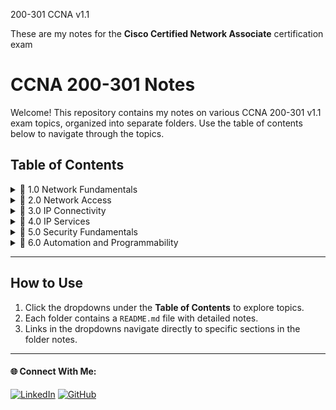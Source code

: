 200-301 CCNA v1.1

These are my notes for the **Cisco Certified Network Associate** certification exam

# CCNA 200-301 Notes

Welcome! This repository contains my notes on various CCNA 200-301 v1.1 exam topics, organized into separate folders. Use the table of contents below to navigate through the topics.

## Table of Contents

<details>
  <summary>📂 1.0 Network Fundamentals</summary>
  
  - [Introduction](./1.0%20Network%20Fundamentals/readme.md/##**1.0 Network Fundamentals**)
  - 1.1 [Explain the role and function of network components](./Folder1/README.md#subsection-1)
  - 1.2 [Describe characteristics of network topology architectures](./Folder1/README.md#subsection-2)
  - 1.3 [Compare physical interface and cabling types](./Folder1/README.md#subsection-2)
  - 1.4 [Identify interface and cable issues (collisions, errors, mismatch duplex, and/or speed)](./Folder1/README.md#subsection-2)
  - 1.5 [Compare TCP to UDP](./Folder1/README.md#subsection-2)
  - 1.6 [Configure and verify IPv4 addressing and subnetting](./Folder1/README.md#subsection-2)
  - 1.7 [Describe private IPv4 addressing](./Folder1/README.md#subsection-2)
  - 1.8 [Configure and verify IPv6 addressing and prefix](./Folder1/README.md#subsection-2)
  - 1.9 [Describe IPv6 address types](./Folder1/README.md#subsection-2)
  - 1.10 [Verify IP parameters for Client OS (Windows, Mac OS, Linux)](./Folder1/README.md#subsection-2)
  - 1.11 [Describe wireless principles](./Folder1/README.md#subsection-2)
  - 1.12 [Explain virtualization fundamentals (server virtualization, containers, and VRFs)](./Folder1/README.md#subsection-2)
  - 1.13 [Describe switching concepts](./Folder1/README.md#subsection-2)

</details>

<details>
  <summary>📂 2.0 Network Access</summary>
  
  - [Introduction](./Folder2/README.md#introduction)
  - [Subsection 1](./Folder2/README.md#subsection-1)
  - [Subsection 2](./Folder2/README.md#subsection-2)

</details>

<details>
  <summary>📂 3.0 IP Connectivity</summary>
  
  - [Introduction](./Folder3/README.md#introduction)
  - [Subsection 1](./Folder3/README.md#subsection-1)
  - [Subsection 2](./Folder3/README.md#subsection-2)

</details>

<details>
  <summary>📂 4.0 IP Services</summary>
  
  - [Introduction](./Folder3/README.md#introduction)
  - [Subsection 1](./Folder3/README.md#subsection-1)
  - [Subsection 2](./Folder3/README.md#subsection-2)

</details>

<details>
  <summary>📂 5.0 Security Fundamentals</summary>
  
  - [Introduction](./Folder3/README.md#introduction)
  - [Subsection 1](./Folder3/README.md#subsection-1)
  - [Subsection 2](./Folder3/README.md#subsection-2)

</details>

<details>
  <summary>📂 6.0 Automation and Programmability</summary>
  
  - [Introduction](./Folder3/README.md#introduction)
  - [Subsection 1](./Folder3/README.md#subsection-1)
  - [Subsection 2](./Folder3/README.md#subsection-2)

</details>
<!-- Repeat the above <details> block for remaining folders -->

---

## How to Use

1. Click the dropdowns under the **Table of Contents** to explore topics.
2. Each folder contains a `README.md` file with detailed notes.
3. Links in the dropdowns navigate directly to specific sections in the folder notes.

---

#### 🌐 Connect With Me:
[![LinkedIn](https://img.shields.io/badge/LinkedIn-blue?style=for-the-badge&logo=LinkedIn&link=www.linkedin.com/in/hasnan-asif)](www.linkedin.com/in/hasnan-asif)
[![GitHub](https://img.shields.io/badge/GitHub-gray?style=for-the-badge&logo=Github&link=https://github.com/HasnanAsif)](https://github.com/HasnanAsif)